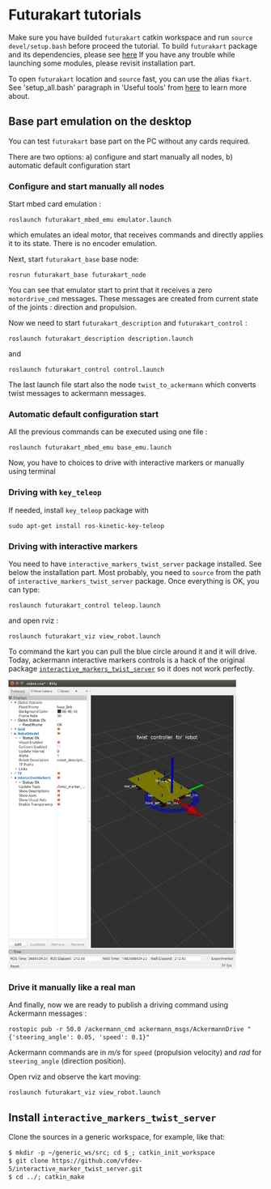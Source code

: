 # Futurakart tutorials

Make sure you have builded `futurakart` catkin workspace and run `source devel/setup.bash` 
before proceed the tutorial. To build `futurakart` package and its dependencies, please see [here](./RPI-ROS-Installation.md)
If you have any trouble while launching some modules, please revisit installation part.

To open `futurakart` location and `source` fast, you can use the alias `fkart`. 
See 'setup_all.bash' paragraph in 'Useful tools' from [here](./README.md) to learn more about.


## Base part emulation on the desktop

You can test `futurakart` base part on the PC without any cards required.  
 
There are two options: a) configure and start manually all nodes, b) automatic default configuration start  

### Configure and start manually all nodes
Start mbed card emulation : 
```
roslaunch futurakart_mbed_emu emulator.launch
```
which emulates an ideal motor, that receives commands and directly applies it to its state.
There is no encoder emulation.

 
Next, start `futurakart_base` base node:
```
rosrun futurakart_base futurakart_node
```
You can see that emulator start to print that it receives a zero `motordrive_cmd` messages.
These messages are created from current state of the joints : direction and propulsion.


Now we need to start `futurakart_description` and `futurakart_control` :
```
roslaunch futurakart_description description.launch
```
and 
```
roslaunch futurakart_control control.launch
```
The last launch file start also the node `twist_to_ackermann` which converts twist messages to ackermann messages.

### Automatic default configuration start
  
All the previous commands can be executed using one file :
```
roslaunch futurakart_mbed_emu base_emu.launch
```

Now, you have to choices to drive with interactive markers or manually using terminal

### Driving with `key_teleop`

If needed, install `key_teleop` package with 
```
sudo apt-get install ros-kinetic-key-teleop  
```

### Driving with interactive markers
You need to have `interactive_markers_twist_server` package installed. See below the installation part.
Most probably, you need to `source`  from the path of `interactive_markers_twist_server` package. Once everything is OK, you can type:
```
roslaunch futurakart_control teleop.launch
```
and open rviz :
```
roslaunch futurakart_viz view_robot.launch
```

To command the kart you can pull the blue circle around it and it will drive.
Today, ackermann interactive markers controls is a hack of the original package [`interactive_markers_twist_server`](https://github.com/ros-visualization/interactive_marker_twist_server.git)
so it does not work perfectly.

![img1](img/robot_view_with_markers.png)


### Drive it manually like a real man

And finally, now we are ready to publish a driving command using Ackermann messages :
```
rostopic pub -r 50.0 /ackermann_cmd ackermann_msgs/AckermannDrive "{'steering_angle': 0.05, 'speed': 0.1}"
``` 
Ackermann commands are in *m/s* for `speed` (propulsion velocity) and *rad* for `steering_angle` (direction position).

Open rviz and observe the kart moving:
```
roslaunch futurakart_viz view_robot.launch
```




## Install `interactive_markers_twist_server`
Clone the sources in a generic workspace, for example, like that:
```
$ mkdir -p ~/generic_ws/src; cd $_; catkin_init_workspace
$ git clone https://github.com/vfdev-5/interactive_marker_twist_server.git
$ cd ../; catkin_make
```

